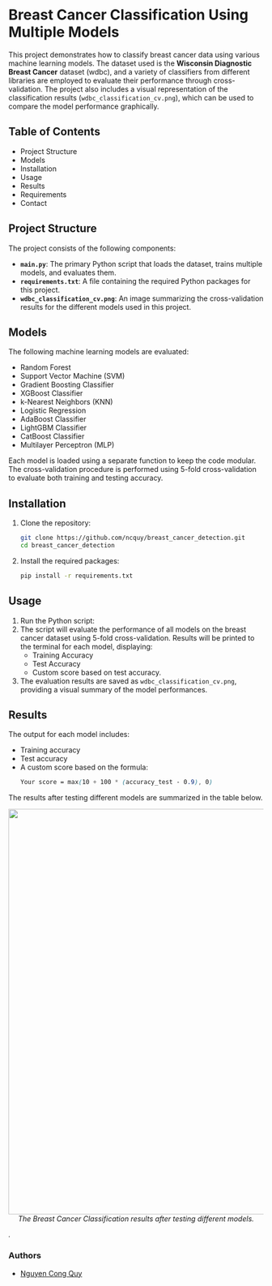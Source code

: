 # Breast Cancer Classification Using Multiple Models

This project demonstrates how to classify breast cancer data using various machine learning models. The dataset used is the **Wisconsin Diagnostic Breast Cancer** dataset (wdbc), and a variety of classifiers from different libraries are employed to evaluate their performance through cross-validation. The project also includes a visual representation of the classification results (`wdbc_classification_cv.png`), which can be used to compare the model performance graphically.

## Table of Contents
- Project Structure
- Models
- Installation
- Usage
- Results
- Requirements
- Contact

## Project Structure

The project consists of the following components:

- **`main.py`**: The primary Python script that loads the dataset, trains multiple models, and evaluates them.
- **`requirements.txt`**: A file containing the required Python packages for this project.
- **`wdbc_classification_cv.png`**: An image summarizing the cross-validation results for the different models used in this project.

## Models

The following machine learning models are evaluated:

- Random Forest
- Support Vector Machine (SVM)
- Gradient Boosting Classifier
- XGBoost Classifier
- k-Nearest Neighbors (KNN)
- Logistic Regression
- AdaBoost Classifier
- LightGBM Classifier
- CatBoost Classifier
- Multilayer Perceptron (MLP)

Each model is loaded using a separate function to keep the code modular. The cross-validation procedure is performed using 5-fold cross-validation to evaluate both training and testing accuracy.

## Installation

1. Clone the repository:

   ```bash
   git clone https://github.com/ncquy/breast_cancer_detection.git
   cd breast_cancer_detection

2. Install the required packages:
   ```bash
   pip install -r requirements.txt


## Usage
1. Run the Python script:
2. The script will evaluate the performance of all models on the breast cancer dataset using 5-fold cross-validation. Results will be printed to the terminal for each model, displaying:
   - Training Accuracy
   - Test Accuracy
   - Custom score based on test accuracy.
3. The evaluation results are saved as `wdbc_classification_cv.png`, providing a visual summary of the model performances.

## Results
The output for each model includes:
- Training accuracy
- Test accuracy
- A custom score based on the formula:
  ```scss
  Your score = max(10 + 100 * (accuracy_test - 0.9), 0)
The results after testing different models are summarized in the table below.
<p align='center'>
  <img width="800px" src="https://github.com/ncquy/breast_cancer_detection/blob/main/wdbc_classification_cv.png" />
  <br/>
  <i> The Breast Cancer Classification results after testing different models.

.</i>
</p>

### Authors
* [Nguyen Cong Quy](https://github.com/ncquy)

